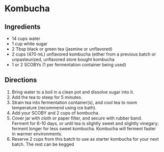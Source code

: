 Kombucha
========

## Ingredients

- 14 cups water
- 1 cup white sugar
- 2 Tbsp black or green tea (jasmine or unflavored)
- 2 cups (470 mL) unflavored kombucha (either from a previous batch or unpasteurized, unflavored store bought kombucha
- 1 or 2 SCOBYs (1 per fermentation container being used)

## Directions

1. Bring water to a boil in a clean pot and dissolve sugar into it.
2. Add the tea to steep for 5 minutes.
3. Strain tea into fermentation container(s), and cool tea to room temperature (recommend using ice bath).
3. Add your SCOBY and 2 cups of kombucha.
4. Cover jar with cloth or paper filter, and secure with rubber band. Ferment for 6-10 days, or until tea is slightly sweet and slightly vinegary; ferment longer for less sweet kombucha. Kombucha will ferment faster in warmer environments.
6. Reserve 2 cups from this batch to use as starter kombucha for your next batch. The rest can be kegged
